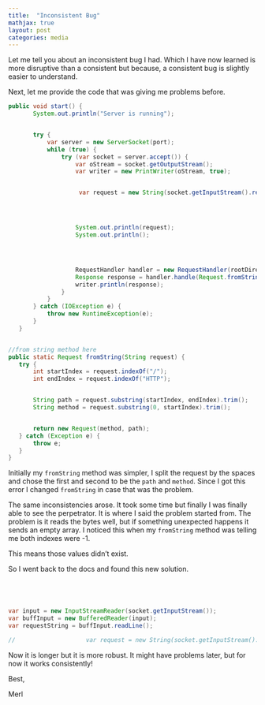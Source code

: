 ```yaml
---
title:  "Inconsistent Bug"
mathjax: true
layout: post
categories: media
---
```




Let me tell you about an inconsistent bug I had. Which I have now learned is more disruptive than a consistent but because, a consistent bug is slightly easier to understand.

Next, let me provide the code that was giving me problems before.

```java
public void start() {
       System.out.println("Server is running");


       try {
           var server = new ServerSocket(port);
           while (true) {
               try (var socket = server.accept()) {
                   var oStream = socket.getOutputStream();
                   var writer = new PrintWriter(oStream, true);


                    var request = new String(socket.getInputStream().readNBytes(64)); //problem starts here




                   System.out.println(request);
                   System.out.println();




                   RequestHandler handler = new RequestHandler(rootDirectory);
                   Response response = handler.handle(Request.fromString(request)); //error call here
                   writer.println(response);
               }
           }
       } catch (IOException e) {
           throw new RuntimeException(e);
       }
   }


//from string method here
public static Request fromString(String request) {
   try {
       int startIndex = request.indexOf("/");
       int endIndex = request.indexOf("HTTP");


       String path = request.substring(startIndex, endIndex).trim();
       String method = request.substring(0, startIndex).trim();


       return new Request(method, path);
   } catch (Exception e) {
       throw e;
   }
}
```

Initially my `fromString` method was simpler, I split the request by the spaces and chose the first and second to be the `path` and `method`. Since I got this error I changed `fromString` in case that was the problem.

The same inconsistencies arose. It took some time but finally I was finally able to see the perpetrator. It is where I said the problem started from. The problem is it reads the bytes well, but if something unexpected happens it sends an empty array. I noticed this when my `fromString` method was telling me both indexes were -1.

This means those values didn’t exist.

So I went back to the docs and found this new solution.


```java




var input = new InputStreamReader(socket.getInputStream());
var buffInput = new BufferedReader(input);
var requestString = buffInput.readLine();

//                    var request = new String(socket.getInputStream().readNBytes(64));

```

Now it is longer but it is more robust. It might have problems later, but for now it works consistently!

Best,

Merl
